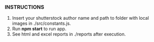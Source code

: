 ### INSTRUCTIONS

1. Insert your shutterstock author name and path to folder with local images in ./src/constants.js.
2. Run **npm start** to run app.
3. See html and excel reports in ./reports after execution.